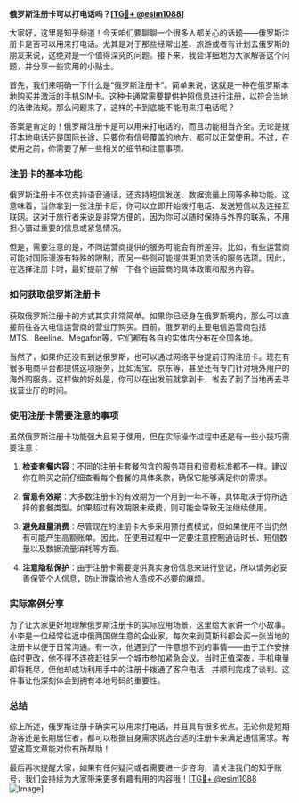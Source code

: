 **俄罗斯注册卡可以打电话吗？[[TG💪+ @esim1088](https://t.me/s/esim1088)]**

大家好，这里是知乎频道！今天咱们要聊聊一个很多人都关心的话题——俄罗斯注册卡是否可以用来打电话。尤其是对于那些经常出差、旅游或者有计划去俄罗斯的朋友来说，这绝对是一个值得深究的问题。接下来，我会详细地为大家解答这个问题，并分享一些实用的小贴士。

首先，我们来明确一下什么是“俄罗斯注册卡”。简单来说，这就是一种在俄罗斯本地购买并激活的手机SIM卡。这种卡通常需要提供护照信息进行注册，以符合当地的法律法规。那么问题来了，这样的卡到底能不能用来打电话呢？

答案是肯定的！俄罗斯注册卡是可以用来打电话的，而且功能相当齐全。无论是拨打本地电话还是国际长途，只要你有信号覆盖的地方，都可以正常使用。不过，在使用之前，你需要了解一些相关的细节和注意事项。

### 注册卡的基本功能

俄罗斯注册卡不仅支持语音通话，还支持短信发送、数据流量上网等多种功能。这意味着，当你拿到一张注册卡后，你可以立即开始拨打电话、发送短信以及连接互联网。这对于旅行者来说是非常方便的，因为你可以随时保持与外界的联系，不用担心错过重要的信息或紧急情况。

但是，需要注意的是，不同运营商提供的服务可能会有所差异。比如，有些运营商可能对国际漫游有特殊的限制，而另一些则可能提供更加灵活的服务选项。因此，在选择注册卡时，最好提前了解一下各个运营商的具体政策和服务内容。

### 如何获取俄罗斯注册卡

获取俄罗斯注册卡的方式其实非常简单。如果你已经身在俄罗斯境内，那么可以直接前往各大电信运营商的营业厅购买。目前，俄罗斯的主要电信运营商包括MTS、Beeline、Megafon等，它们都有各自的实体店分布在全国各地。

当然了，如果你还没有到达俄罗斯，也可以通过网络平台提前订购注册卡。现在有很多电商平台都提供这项服务，比如淘宝、京东等，甚至还有专门针对境外用户的海外购服务。这样做的好处是，你可以在出发前就拿到卡，省去了到了当地再去寻找营业厅的时间。

### 使用注册卡需要注意的事项

虽然俄罗斯注册卡功能强大且易于使用，但在实际操作过程中还是有一些小技巧需要注意：

1. **检查套餐内容**：不同的注册卡套餐包含的服务项目和资费标准都不一样。建议你在购买之前仔细查看每个套餐的具体条款，确保它能够满足你的需求。
   
2. **留意有效期**：大多数注册卡的有效期为一个月到一年不等，具体取决于你所选择的套餐类型。如果超过有效期限未续费，则可能会导致无法继续使用。

3. **避免超量消费**：尽管现在的注册卡大多采用预付费模式，但如果使用不当仍然有可能产生高额账单。因此，在使用过程中一定要注意控制通话时长、短信数量以及数据流量消耗等方面。

4. **注意隐私保护**：由于注册卡需要提供真实身份信息来进行登记，所以请务必妥善保管个人信息，防止泄露给他人造成不必要的麻烦。

### 实际案例分享

为了让大家更好地理解俄罗斯注册卡的实际应用场景，这里给大家讲一个小故事。小李是一位经常往返中俄两国做生意的企业家，每次来到莫斯科都会买一张当地的注册卡以便于日常沟通。有一次，他遇到了一件意想不到的事情——由于工作安排临时更改，他不得不连夜赶往另一个城市参加紧急会议。当时正值深夜，手机电量即将耗尽，但他却成功利用手中的注册卡拨通了客户电话，并顺利完成了谈判。这件事让他深刻体会到拥有本地号码的重要性。

### 总结

综上所述，俄罗斯注册卡确实可以用来打电话，并且具有很多优点。无论你是短期游客还是长期居住者，都可以根据自身需求挑选合适的注册卡来满足通信需求。希望这篇文章能对你有所帮助！

最后再次提醒大家，如果有任何疑问或者需要进一步咨询，请关注我们的知乎账号，我们会持续为大家带来更多有趣有用的内容哦！[[TG💪+ @esim1088](https://t.me/s/esim1088) ![Image](https://i.postimg.cc/4NQfJmqS/Snipaste-2025-05-13-00-14-12.png)]